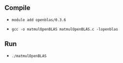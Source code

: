 
## Compile

- `module add openblas/0.3.6`

- `gcc -o matmulOpenBLAS matmulOpenBLAS.c -lopenblas`

## Run

- `./matmulOpenBLAS`

  